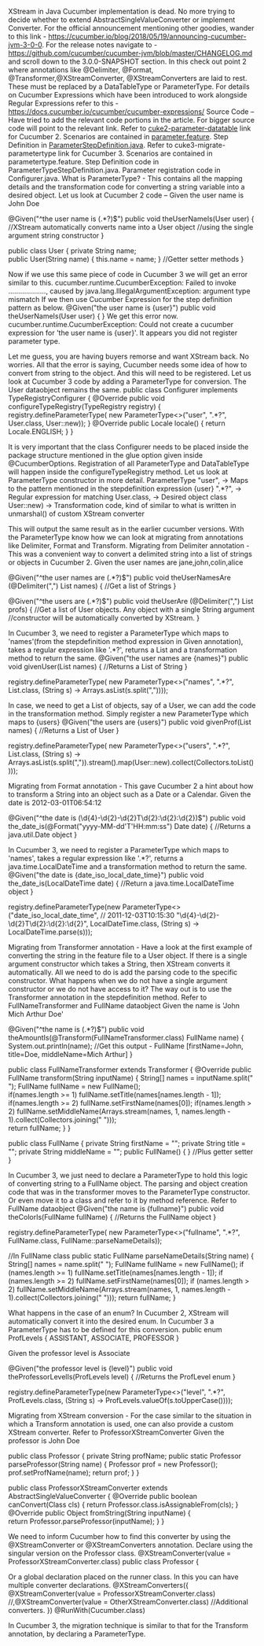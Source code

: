 XStream in Java Cucumber implementation is dead. No more trying to decide whether to extend AbstractSingleValueConverter or implement Converter.
For the official announcement mentioning other goodies, wander to this link - https://cucumber.io/blog/2018/05/19/announcing-cucumber-jvm-3-0-0.
For the release notes navigate to - https://github.com/cucumber/cucumber-jvm/blob/master/CHANGELOG.md and scroll down to the 3.0.0-SNAPSHOT section. In this check out point 2 where annotations like @Delimiter, @Format, @Transformer,@XStreamConverter, @XStreamConverters are laid to rest. These must be replaced by a DataTableType or ParameterType.
For details on Cucumber Expressions which have been introduced to work alongside Regular Expressions refer to this - https://docs.cucumber.io/cucumber/cucumber-expressions/
Source Code – Have tried to add the relevant code portions in the article. For bigger source code will point to the relevant link.
Refer to [cuke2-parameter-datatable](https://github.com/grasshopper7/cuke2-parameter-datatable) link for Cucumber 2. Scenarios are contained in [parameter.feature](https://github.com/grasshopper7/cuke2-parameter-datatable/blob/master/cuke2-parameter-datatable/src/test/resources/features/parameter.feature). Step Definition in [ParameterStepDefinition.java](https://github.com/grasshopper7/cuke2-parameter-datatable/blob/master/cuke2-parameter-datatable/src/test/java/stepdef/ParameterStepDefinition.java). 
Refer to cuke3-migrate-parametertype link for Cucumber 3. Scenarios are contained in parametertype.feature. Step Definition code in ParameterTypeStepDefinition.java. Parameter registration code in Configurer.java.
What is ParameterType? - This contains all the mapping details and the transformation code for converting a string variable into a desired object.
Let us look at Cucumber 2 code –
Given the user name is John Doe  

@Given("^the user name is (.*?)$")
public void theUserNameIs(User user) {
	//XStream automatically converts name into a User object 
	//using the single argument string constructor
}

public class User {
	private String name;	
	public User(String name) {
		this.name = name;
	}
	//Getter setter methods
 }

Now if we use this same piece of code in Cucumber 3 we will get an error similar to this.
cucumber.runtime.CucumberException: Failed to invoke ………………., caused by java.lang.IllegalArgumentException: argument type mismatch
If we then use Cucumber Expression for the step definition pattern as below.
@Given("the user name is {user}")
public void theUserNameIs(User user) {
}
We get this error now.
cucumber.runtime.CucumberException: Could not create a cucumber expression for 'the user name is {user}'. 
It appears you did not register parameter type.

Let me guess, you are having buyers remorse and want XStream back. No worries. All that the error is saying, Cucumber needs some idea of how to convert from string to the object. And this will need to be registered.
Let us look at Cucumber 3 code by adding a ParameterType for conversion. The User dataobject remains the same.
public class Configurer implements TypeRegistryConfigurer {
	@Override
	public void configureTypeRegistry(TypeRegistry registry) {
		registry.defineParameterType(
			new ParameterType<>("user", ".*?", User.class, User::new));
	}
	@Override
	public Locale locale() {
		return Locale.ENGLISH;
	}
}

It is very important that the class Configurer needs to be placed inside the package structure mentioned in the glue option given inside @CucumberOptions. Registration of all ParameterType and DataTableType will happen inside the configureTypeRegistry method.
Let us look at ParameterType constructor in more detail.
ParameterType
"user",     -> Maps to the pattern mentioned in the stepdefinition expression {user}
".*?",      -> Regular expression for matching
User.class, -> Desired object class
User::new)  -> Transformation code, kind of similar to what is written in unmarshal() of custom XStream converter

This will output the same result as in the earlier cucumber versions.
With the ParameterType know how we can look at migrating from annotations like Delimiter, Format and Transform.
Migrating from Delimiter annotation - This was a convenient way to convert a delimited string into a list of strings or objects in Cucumber 2.
Given the user names are jane,john,colin,alice

@Given("^the user names are (.*?)$")
public void theUserNamesAre (@Delimiter(",") List<String> names) {
	//Get a list of Strings
}

@Given("^the users are (.*?)$")
public void theUserAre (@Delimiter(",") List<User> profs) {
	//Get a list of User objects. Any object with a single String argument 
	//constructor will be automatically converted by XStream.
}

In Cucumber 3, we need to register a ParameterType which maps to 'names'(from the stepdefinition method expression in Given annotation), takes a regular expression like '.*?', returns a List and a transformation method to return the same.
@Given("the user names are {names}")
public void givenUser(List<String> names) {
	//Returns a List of String
}

registry.defineParameterType(
	new ParameterType<>("names", ".*?", List.class, (String s) -> Arrays.asList(s.split(","))));

In case, we need to get a List of objects, say of a User, we can add the code in the transformation method. Simply register a new ParameterType which maps to {users}
@Given("the users are {users}")
public void givenProf(List<User> names) {
	//Returns a List of User
}

registry.defineParameterType(
	new ParameterType<>("users", ".*?", List.class, 
		(String s) -> Arrays.asList(s.split(",")).stream().map(User::new).collect(Collectors.toList())));

Migrating from Format annotation - This gave Cucumber 2 a hint about how to transform a String into an object such as a Date or a Calendar.
Given the date is 2012-03-01T06:54:12

@Given("^the date is (\\d{4}-\\d{2}-\\d{2}T\\d{2}:\\d{2}:\\d{2})$")
public void the_date_is(@Format("yyyy-MM-dd'T'HH:mm:ss") Date date) {
	//Returns a java.util.Date object
}

In Cucumber 3, we need to register a ParameterType which maps to 'names', takes a regular expression like '.*?', returns a java.time.LocalDateTime and a transformation method to return the same.
@Given("the date is {date_iso_local_date_time}")
public void the_date_is(LocalDateTime date) {
	//Return a java.time.LocalDateTime object
}

registry.defineParameterType(new ParameterType<>("date_iso_local_date_time", // 2011-12-03T10:15:30
	"\\d{4}-\\d{2}-\\d{2}T\\d{2}:\\d{2}:\\d{2}", LocalDateTime.class,
		(String s) -> LocalDateTime.parse(s)));

Migrating from Transformer annotation - Have a look at the first example of converting the string in the feature file to a User object. If there is a single argument constructor which takes a String, then XStream converts it automatically. All we need to do is add the parsing code to the specific constructor.
What happens when we do not have a single argument constructor or we do not have access to it? The way out is to use the Transformer annotation in the stepdefinition method.
Refer to FullNameTransformer and FullName dataobject
Given the name is 'John Mich Arthur Doe'

@Given("^the name is (.*?)$")
public void theAmountIs(@Transform(FullNameTransformer.class) FullName name) {
	System.out.println(name); //Get this output - FullName [firstName=John, title=Doe, middleName=Mich Arthur]
}

public class FullNameTransformer extends Transformer<FullName> {
	@Override
	public FullName transform(String inputName) {
		String[] names = inputName.split(" ");
		FullName fullName = new FullName();		
		if(names.length >= 1) fullName.setTitle(names[names.length - 1]);
		if(names.length >= 2) fullName.setFirstName(names[0]);
		if(names.length > 2)  fullName.setMiddleName(Arrays.stream(names, 1, names.length - 1).collect(Collectors.joining(" ")));	
		return fullName;
	}
}

public class FullName {
	private String firstName = "";
	private String title = "";
	private String middleName = "";
	public FullName() {	}
	//Plus getter setter	
}

In Cucumber 3, we just need to declare a ParameterType to hold this logic of converting string to a FullName object. The parsing and object creation code that was in the transformer moves to the ParameterType constructor. Or even move it to a class and refer to it by method reference.
Refer to FullName dataobject
@Given("the name is {fullname}")
public void theColorIs(FullName fullName) {
	//Returns the FullName object
}

registry.defineParameterType(
	new ParameterType<>("fullname", ".*?", FullName.class, FullName::parseNameDetails));
			
//In FullName class
public static FullName parseNameDetails(String name) {
	String[] names = name.split(" ");
	FullName fullName = new FullName();
	if (names.length >= 1) fullName.setTitle(names[names.length - 1]);
	if (names.length >= 2) fullName.setFirstName(names[0]);
	if (names.length > 2) fullName.setMiddleName(Arrays.stream(names, 1, names.length - 1).collect(Collectors.joining(" ")));
	return fullName;
}


What happens in the case of an enum? In Cucumber 2, XStream will automatically convert it into the desired enum. In Cucumber 3 a ParameterType has to be defined for this conversion.
public enum ProfLevels {  ASSISTANT, ASSOCIATE, PROFESSOR	}

Given the professor level is Associate

@Given("the professor level is {level}")
public void theProfessorLevelIs(ProfLevels level) {
	//Returns the ProfLevel enum
}

registry.defineParameterType(new ParameterType<>("level", ".*?", ProfLevels.class,
		(String s) -> ProfLevels.valueOf(s.toUpperCase())));


Migrating from XStream conversion - For the case similar to the situation in which a Transform annotation is used, one can also provide a custom XStream converter.
Refer to ProfessorXStreamConverter
Given the professor is John Doe

public class Professor {
	private String profName;
	public static Professor parseProfessor(String name) {
		Professor prof = new Professor();
		prof.setProfName(name);
		return prof;
	}
}

public class ProfessorXStreamConverter extends AbstractSingleValueConverter {
	@Override
	public boolean canConvert(Class cls) {
		return Professor.class.isAssignableFrom(cls);
	}
	@Override
	public Object fromString(String inputName) {			
		return Professor.parseProfessor(inputName);
	}
}

We need to inform Cucumber how to find this converter by using the @XStreamConverter or @XStreamConverters annotation. Declare using the singular version on the Professor class.
@XStreamConverter(value = ProfessorXStreamConverter.class)
public class Professor {

Or a global declaration placed on the runner class. In this you can have multiple converter declarations.
@XStreamConverters({
		@XStreamConverter(value = ProfessorXStreamConverter.class)
		//,@XStreamConverter(value = OtherXStreamConverter.class)  //Additional converters.
	})
@RunWith(Cucumber.class)

In Cucumber 3, the migration technique is similar to that for the Transform annotation, by declaring a ParameterType.
